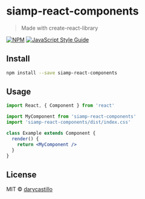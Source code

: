 # siamp-react-components

> Made with create-react-library

[![NPM](https://img.shields.io/npm/v/siamp-react-components.svg)](https://www.npmjs.com/package/siamp-react-components) [![JavaScript Style Guide](https://img.shields.io/badge/code_style-standard-brightgreen.svg)](https://standardjs.com)

## Install

```bash
npm install --save siamp-react-components
```

## Usage

```jsx
import React, { Component } from 'react'

import MyComponent from 'siamp-react-components'
import 'siamp-react-components/dist/index.css'

class Example extends Component {
  render() {
    return <MyComponent />
  }
}
```

## License

MIT © [darycastillo](https://github.com/darycastillo)

